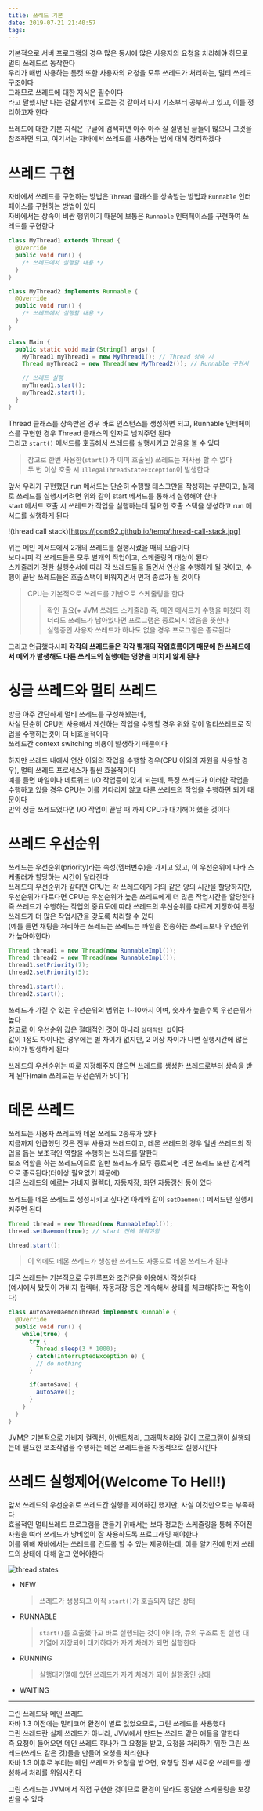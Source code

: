 ```yaml
---
title: 쓰레드 기본
date: 2019-07-21 21:40:57
tags:
---
```


기본적으로 서버 프로그램의 경우 많은 동시에 많은 사용자의 요청을 처리해야 하므로 멀티 쓰레드로 동작한다  
우리가 매번 사용하는 톰캣 또한 사용자의 요청을 모두 쓰레드가 처리하는, 멀티 쓰레드 구조이다  
그래므로 쓰레드에 대한 지식은 필수이다  
라고 말했지만 나는 겉핥기밖에 모르는 것 같아서 다시 기초부터 공부하고 있고, 이를 정리하고자 한다  

쓰레드에 대한 기본 지식은 구글에 검색하면 아주 아주 잘 설명된 글들이 많으니 그것을 참조하면 되고, 여기서는 자바에서 쓰레드를 사용하는 법에 대해 정리하겠다  

# 쓰레드 구현
자바에서 쓰레드를 구현하는 방법은 `Thread` 클래스를 상속받는 방법과 `Runnable` 인터페이스를 구현하는 방법이 있다  
자바에서는 상속이 비싼 행위이기 때문에 보통은 `Runnable` 인터페이스를 구현하여 쓰레드를 구현한다  

```java
class MyThread1 extends Thread {
  @Override
  public void run() {
    /* 쓰레드에서 실행할 내용 */
  }
}

class MyThread2 implements Runnable {
  @Override
  public void run() {
    /* 쓰레드에서 실행할 내용 */
  }
}

class Main {
  public static void main(String[] args) {
    MyThread1 myThread1 = new MyThread1(); // Thread 상속 시 
    Thread myThread2 = new Thread(new MyThread2()); // Runnable 구현시 

    // 쓰레드 실행
    myThread1.start();
    myThread2.start();
  }
}
```

Thread 클래스를 상속받은 경우 바로 인스턴스를 생성하면 되고, Runnable 인터페이스를 구현한 경우 Thread 클래스의 인자로 넘겨주면 된다  
그리고 `start()` 메서드를 호출해서 쓰레드를 실행시키고 있음을 볼 수 있다  
> 참고로 한번 사용한(`start()`가 이미 호출된) 쓰레드는 재사용 할 수 없다  
> 두 번 이상 호출 시 `IllegalThreadStateException`이 발생한다  

앞서 우리가 구현했던 run 메서드는 단순히 수행할 태스크만을 작성하는 부분이고, 실제로 쓰레드를 실행시키려면 위와 같이 start 메서드를 통해서 실행해야 한다  
start 메서드 호출 시 쓰레드가 작업을 실행하는데 필요한 호출 스택을 생성하고 run 메서드를 실행하게 된다  

!(thread call stack)[https://joont92.github.io/temp/thread-call-stack.jpg]  

위는 메인 메서드에서 2개의 쓰레드를 실행시켰을 때의 모습이다  
보다시피 각 쓰레드들은 모두 별개의 작업이고, 스케줄링의 대상이 된다  
스케줄러가 정한 실행순서에 따라 각 쓰레드들을 돌면서 연산을 수행하게 될 것이고, 수행이 끝난 쓰레드들은 호출스택이 비워지면서 먼저 종료가 될 것이다  
> CPU는 기본적으로 쓰레드를 기반으로 스케줄링을 한다  
>> 확인 필요(+ JVM 쓰레드 스케줄러)
즉, 메인 메서드가 수행을 마쳤다 하더라도 쓰레드가 남아있다면 프로그램은 종료되지 않음을 뜻한다  
> 실행중인 사용자 쓰레드가 하나도 없을 경우 프로그램은 종료된다  

그리고 언급했다시피 **각각의 쓰레드들은 각각 별개의 작업흐름이기 때문에 한 쓰레드에서 예외가 발생해도 다른 쓰레드의 실행에는 영향을 미치지 않게 된다**  

# 싱글 쓰레드와 멀티 쓰레드
방금 아주 간단하게 멀티 쓰레드를 구성해봤는데,  
사실 단순히 CPU만 사용해서 계산하는 작업을 수행할 경우 위와 같이 멀티쓰레드로 작업을 수행하는것이 더 비효율적이다  
쓰레드간 context switching 비용이 발생하기 때문이다  

하지만 쓰레드 내에서 연산 이외의 작업을 수행할 경우(CPU 이외의 자원을 사용할 경우), 멀티 쓰레드 프로세스가 훨씬 효율적이다  
예를 들면 파일이나 네트워크 I/O 작업등이 있게 되는데, 특정 쓰레드가 이러한 작업을 수행하고 있을 경우 CPU는 이를 기다리지 않고 다른 쓰레드의 작업을 수행하면 되기 때문이다  
만약 싱글 쓰레드였다면 I/O 작업이 끝날 때 까지 CPU가 대기해야 했을 것이다  

# 쓰레드 우선순위
쓰레드는 우선순위(priority)라는 속성(멤버변수)을 가지고 있고, 이 우선순위에 따라 스케줄러가 할당하는 시간이 달라진다  
쓰레드의 우선순위가 같다면 CPU는 각 쓰레드에게 거의 같은 양의 시간을 할당하지만, 우선순위가 다르다면 CPU는 우선순위가 높은 쓰레드에게 더 많은 작업시간을 할당한다  
즉 쓰레드가 수행하는 작업의 중요도에 따라 쓰레드의 우선순위를 다르게 지정하여 특정 쓰레드가 더 많은 작업시간을 갖도록 처리할 수 있다  
(예를 들면 채팅을 처리하는 쓰레드는 쓰레드는 파일을 전송하는 쓰레드보다 우선순위가 높아야한다)  

```java
Thread thread1 = new Thread(new RunnableImpl());
Thread thread2 = new Thread(new RunnableImpl());
thread1.setPriority(7);
thread2.setPriority(5);

thread1.start();
thread2.start();
```

쓰레드가 가질 수 있는 우선순위의 범위는 1~10까지 이며, 숫자가 높을수록 우선순위가 높다  
참고로 이 우선순위 값은 절대적인 것이 아니라 `상대적인 값`이다  
값이 1정도 차이나는 경우에는 별 차이가 없지만, 2 이상 차이가 나면 실행시간에 많은 차이가 발생하게 된다  

쓰레드의 우선순위는 따로 지정해주지 않으면 쓰레드를 생성한 쓰레드로부터 상속을 받게 된다(main 쓰레드는 우선순위가 5이다)  

# 데몬 쓰레드
쓰레드는 사용자 쓰레드와 데몬 쓰레드 2종류가 있다  
지금까지 언급했던 것은 전부 사용자 쓰레드이고, 데몬 쓰레드의 경우 일반 쓰레드의 작업을 돕는 보조적인 역할을 수행하는 쓰레드를 말한다  
보조 역할을 하는 쓰레드이므로 일반 쓰레드가 모두 종료되면 데몬 쓰레드 또한 강제적으로 종료된다(더이상 필요없기 때문에)  
데몬 쓰레드의 예로는 가비지 컬렉터, 자동저장, 화면 자동갱신 등이 있다  

쓰레드를 데몬 쓰레드로 생성시키고 싶다면 아래와 같이 `setDaemon()` 메서드만 실행시켜주면 된다  
```java
Thread thread = new Thread(new RunnableImpl());
thread.setDaemon(true); // start 전에 해줘야함

thread.start();
```
> 이 외에도 데몬 쓰레드가 생성한 쓰레드도 자동으로 데몬 쓰레드가 된다

데몬 쓰레드는 기본적으로 무한루프와 조건문을 이용해서 작성된다  
(예시에서 봤듯이 가비지 컬렉터, 자동저장 등은 계속해서 상태를 체크해야하는 작업이다)  
```java
class AutoSaveDaemonThread implements Runnable {
  @Override
  public void run() {
    while(true) {
      try {
        Thread.sleep(3 * 1000);
      } catch(InterruptedException e) {
        // do nothing
      }

      if(autoSave) {
        autoSave();
      }
    }
  }
}
```

JVM은 기본적으로 가비지 컬렉션, 이벤트처리, 그래픽처리와 같이 프로그램이 실행되는데 필요한 보조작업을 수행하는 데몬 쓰레드들을 자동적으로 실행시킨다  

# 쓰레드 실행제어(Welcome To Hell!)
앞서 쓰레드의 우선순위로 쓰레드간 실행을 제어하긴 했지만, 사실 이것만으로는 부족하다  
효율적인 멀티쓰레드 프로그램을 만들기 위해서는 보다 정교한 스케줄링을 통해 주어진 자원을 여러 쓰레드가 낭비없이 잘 사용하도록 프로그래밍 해야한다  
이를 위해 자바에서는 쓰레드를 컨트롤 할 수 있는 제공하는데, 이를 알기전에 먼저 쓰레드의 상태에 대해 알고 있어야한다  

![thread states](https://joont92.github.io/temp/thread-states.png)

- NEW  
  > 쓰레드가 생성되고 아직 `start()`가 호출되지 않은 상태
- RUNNABLE  
  > `start()`를 호출했다고 바로 실행되는 것이 아니라, 큐의 구조로 된 실행 대기열에 저장되어 대기하다가 자기 차례가 되면 실행한다  
- RUNNING  
  > 실행대기열에 있던 쓰레드가 자기 차례가 되어 실행중인 상태
- WAITING
  > 


---

그린 쓰레드와 메인 쓰레드  
자바 1.3 이전에는 멀티코어 환경이 별로 없었으므로, 그린 쓰레드를 사용했다  
그린 쓰레드란 실제 쓰레드가 아니라, JVM에서 만드는 쓰레드 같은 애들을 말한다  
즉 요청이 들어오면 메인 쓰레드 하나가 그 요청을 받고, 요청을 처리하기 위한 그린 쓰레드(쓰레드 같은 것)들을 만들어 요청을 처리한다  
자바 1.3 이후로 부터는 메인 쓰레드가 요청을 받으면, 요청당 전부 새로운 쓰레드를 생성해서 처리를 위임시킨다  

그린 스레드는 JVM에서 직접 구현한 것이므로 환경이 달라도 동일한 스케줄링을 보장받을 수 있다  